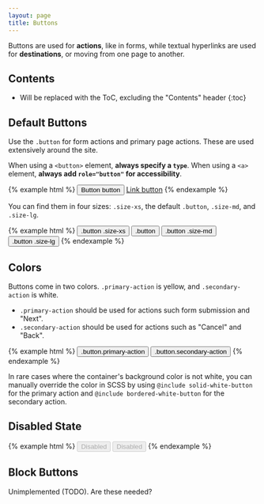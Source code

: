 ```yaml
---
layout: page
title: Buttons
---
```


Buttons are used for **actions**, like in forms, while textual hyperlinks are used for **destinations**, or moving from one page to another.

## Contents

* Will be replaced with the ToC, excluding the "Contents" header
{:toc}

## Default Buttons

Use the `.button` for form actions and primary page actions. These are used extensively around the site.

When using a `<button>` element, **always specify a `type`**. When using a `<a>` element, **always add `role="button"` for accessibility**.

{% example html %}
<button class="button primary-action" type="button">Button button</button>
<a class="button primary-action" href="#" role="button">Link button</a>
{% endexample %}

You can find them in four sizes: `.size-xs`, the default `.button`, `.size-md`, and `.size-lg`.

{% example html %}
<button class="button primary-action size-xs" type="button">.button .size-xs</button>
<button class="button primary-action" type="button">.button</button>
<button class="button primary-action size-md" type="button">.button .size-md</button>
<button class="button primary-action size-lg" type="button">.button .size-lg</button>
{% endexample %}

## Colors

Buttons come in two colors. `.primary-action` is yellow, and `.secondary-action` is white.

- `.primary-action` should be used for actions such form submission and "Next".
- `.secondary-action` should be used for actions such as "Cancel" and "Back".

{% example html %}
<button class="button primary-action" type="button">.button.primary-action</button>
<button class="button secondary-action" type="button">.button.secondary-action</button>
{% endexample %}

In rare cases where the container's background color is not white, you can manually override the color in SCSS by using `@include solid-white-button` for the primary action and `@include bordered-white-button` for the secondary action.

## Disabled State

{% example html %}
<button class="button primary-action" type="button" disabled>Disabled</button>
<button class="button secondary-action" type="button" disabled>Disabled</button>
{% endexample %}

## Block Buttons

Unimplemented (TODO). Are these needed?
